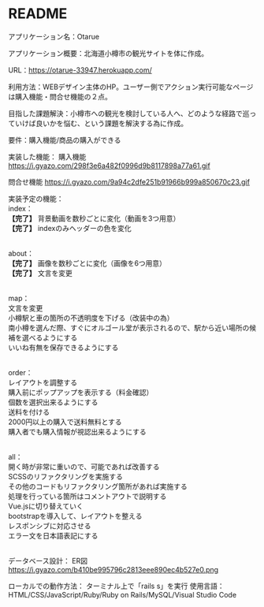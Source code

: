 # README

アプリケーション名：Otarue

アプリケーション概要：北海道小樽市の観光サイトを体に作成。

URL：https://otarue-33947.herokuapp.com/

利用方法：WEBデザイン主体のHP。ユーザー側でアクション実行可能なページは購入機能・問合せ機能の２点。

目指した課題解決：小樽市への観光を検討している人へ、どのような経路で巡っていけば良いかを悩む、という課題を解決する為に作成。

要件：購入機能/商品の購入ができる

実装した機能：
購入機能
https://i.gyazo.com/298f3e6a482f0996d9b8117898a77a61.gif

問合せ機能
https://i.gyazo.com/9a94c2dfe251b91966b999a850670c23.gif

実装予定の機能：<br>
index：<br>
__【完了】__ 背景動画を数秒ごとに変化（動画を3つ用意）<br>
__【完了】__ indexのみヘッダーの色を変化<br><br>

about：<br>
__【完了】__ 画像を数秒ごとに変化（画像を6つ用意）<br>
__【完了】__ 文言を変更<br><br>

map：<br>
文言を変更<br>
小樽駅と車の箇所の不透明度を下げる（改装中の為）<br>
南小樽を選んだ際、すぐにオルゴール堂が表示されるので、駅から近い場所の候補を選べるようにする<br>
いいね有無を保存できるようにする<br><br>

order：<br>
レイアウトを調整する<br>
購入前にポップアップを表示する（料金確認）<br>
個数を選択出来るようにする<br>
送料を付ける<br>
2000円以上の購入で送料無料とする<br>
購入者でも購入情報が視認出来るようにする<br><br>

all：<br>
開く時が非常に重いので、可能であれば改善する<br>
SCSSのリファクタリングを実施する<br>
その他のコードもリファクタリング箇所があれば実施する<br>
処理を行っている箇所はコメントアウトで説明する<br>
Vue.jsに切り替えていく<br>
bootstrapを導入して、レイアウトを整える<br>
レスポンシブに対応させる<br>
エラー文を日本語表記にする<br><br>

データベース設計：
ER図
https://i.gyazo.com/b410be995796c2813eee890ec4b527e0.png

ローカルでの動作方法：
ターミナル上で「rails s」を実行
使用言語：HTML/CSS/JavaScript/Ruby/Ruby on Rails/MySQL/Visual Studio Code
